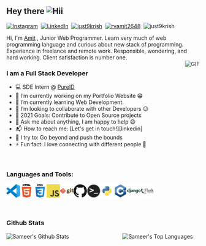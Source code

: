 <!--   [![Matrix SVG](https://raw.githubusercontent.com/rodrigograca31/rodrigograca31/master/matrix.svg)](https://www.youtube.com/watch?v=SDkAGkd4NLc)  -->
<p>
  <h2 align="left"><b>Hey there <img src="https://github.com/Just9krish/profile-assets/blob/e3fa632ec0afc35b275dbcc7c50ad343356b96b3/Hii%20gif.gif" alt="Hii" width="30px" height="30px"></b></h2>
</p>

<!-- <p>
  <h4 align="center"><b><i>"No bug, No life"</i></b></h4>
</p>

<p align="center">
    <img align="center" alt="visitors" src="https://komarev.com/ghpvc/?username=Just9krish&style=flat-square />
</p> -->

<!-- <p align="center">
<br> -->

<a href="https://www.instagram.com/ig_ryuga"><img src="https://github.com/Just9krish/profile-assets/blob/e3fa632ec0afc35b275dbcc7c50ad343356b96b3/instagram.webp" width="25px" height="25px" alt="Instagram" /></a>&nbsp;
<a href="https://www.linkedin.com/in/amit-vishwakarma-bb54b222a/"><img src="https://github.com/Just9krish/profile-assets/blob/e3fa632ec0afc35b275dbcc7c50ad343356b96b3/linkedin.svg" width="25px" height="25px" alt="LinkedIn" /></a>&nbsp;
<a href="https://codepen.io/just9krish" target="blank"><img src="https://raw.githubusercontent.com/rahuldkjain/github-profile-readme-generator/master/src/images/icons/Social/codepen.svg" alt="just9krish" height="25" width="25" /></a>&nbsp;
<a href="https://twitter.com/rvamit2648" target="blank"><img src="https://raw.githubusercontent.com/rahuldkjain/github-profile-readme-generator/master/src/images/icons/Social/twitter.svg" alt="rvamit2648" height="25" width="25" /></a>&nbsp;
<a align="left"> <img src="https://komarev.com/ghpvc/?username=just9krish&label=Profile%20views&color=0e75b6&style=flat" alt="just9krish" /> </a>

</p>
<p>Hi, I'm <a href="https://www.linkedin.com/in/amit-vishwakarma-bb54b222a/">Amit</a> , Junior Web Programmer. Learn very much of web programming language and curious about new stack of programming. Experience in freelance and remote work. Responsible, wondering, and hard working. Client satisfaction is number one.
<br>

<img align="right" height="270px" alt="GIF" src="https://media.giphy.com/media/CVtNe84hhYF9u/giphy.gif" />

### I am a Full Stack Developer
- 💻 SDE Intern @ <a href="https://pureid.io">PureID </a>
- 🔭 I’m currently working on my Portfolio Website :grin:
- 🌱 I’m currently learning Web Development.
- 👯 I’m looking to collaborate with other Developers :wink:
- 🥅 2021 Goals: Contribute to Open Source projects
- 💬 Ask me about anything, I am happy to help :smile:
- 📬 How to reach me: [Let's get in touch!][linkedin]
- 🧗 I try to: Go beyond and push the bounds
- ⚡ Fun fact: I love connecting with different people :raised_hands:

<br>

### Languages and Tools: 

<img align="left" alt="Visual Studio Code" width="35px" src="https://raw.githubusercontent.com/github/explore/80688e429a7d4ef2fca1e82350fe8e3517d3494d/topics/visual-studio-code/visual-studio-code.png" />
<img align="left" alt="HTML5" width="35px" src="https://raw.githubusercontent.com/github/explore/80688e429a7d4ef2fca1e82350fe8e3517d3494d/topics/html/html.png" />
<img align="left" alt="CSS3" width="35px" src="https://raw.githubusercontent.com/github/explore/80688e429a7d4ef2fca1e82350fe8e3517d3494d/topics/css/css.png" />
<img align="left" alt="JavaScript" width="35px" src="https://raw.githubusercontent.com/github/explore/80688e429a7d4ef2fca1e82350fe8e3517d3494d/topics/javascript/javascript.png" />
<!-- <img align="left" alt="React" width="26px" src="https://raw.githubusercontent.com/github/explore/80688e429a7d4ef2fca1e82350fe8e3517d3494d/topics/react/react.png" />
<img align="left" alt="Node.js" width="26px" src="https://raw.githubusercontent.com/github/explore/80688e429a7d4ef2fca1e82350fe8e3517d3494d/topics/nodejs/nodejs.png" />
<img align="left" alt="SQL" width="35px" src="https://raw.githubusercontent.com/github/explore/80688e429a7d4ef2fca1e82350fe8e3517d3494d/topics/sql/sql.png" />
<img align="left" alt="MySQL" width="35px" src="https://raw.githubusercontent.com/github/explore/80688e429a7d4ef2fca1e82350fe8e3517d3494d/topics/mysql/mysql.png" />
<!--<img align="left" alt="MongoDB" width="26px" src="https://raw.githubusercontent.com/github/explore/80688e429a7d4ef2fca1e82350fe8e3517d3494d/topics/mongodb/mongodb.png" />-->
<img align="left" alt="Git" width="35px" src="https://raw.githubusercontent.com/github/explore/80688e429a7d4ef2fca1e82350fe8e3517d3494d/topics/git/git.png" />
<img align="left" alt="GitHub" width="35px" src="https://raw.githubusercontent.com/github/explore/78df643247d429f6cc873026c0622819ad797942/topics/github/github.png" />
<img align="left" alt="HTML5" width="35px" src="https://raw.githubusercontent.com/github/explore/80688e429a7d4ef2fca1e82350fe8e3517d3494d/topics/terminal/terminal.png" />
<img align="left" alt="HTML5" width="35px" src="https://raw.githubusercontent.com/github/explore/80688e429a7d4ef2fca1e82350fe8e3517d3494d/topics/python/python.png" />
<img align="left" alt="HTML5" width="35px" src="https://raw.githubusercontent.com/github/explore/80688e429a7d4ef2fca1e82350fe8e3517d3494d/topics/cpp/cpp.png" />
<img align="left" alt="HTML5" width="35px" src="https://raw.githubusercontent.com/github/explore/80688e429a7d4ef2fca1e82350fe8e3517d3494d/topics/django/django.png" />
<img align="left" alt="HTML5" width="35px" src="https://raw.githubusercontent.com/github/explore/80688e429a7d4ef2fca1e82350fe8e3517d3494d/topics/flask/flask.png" />
<br>
<br>
<br>
<br>



### Github Stats

<img align="left" src="https://github-readme-stats.vercel.app/api?username=sameer1604&&show_icons=true&include_all_commits=true&title_color=fff&icon_color=79ff97&text_color=efefef&bg_color=24292e" alt="Sameer's Github Stats" width="60%">
  
<img src="https://github-readme-stats.vercel.app/api/top-langs/?username=sameer1604&show_icons=true&hide_border=true&theme=radical" width="37%" alt="Sameer's Top Languages">
